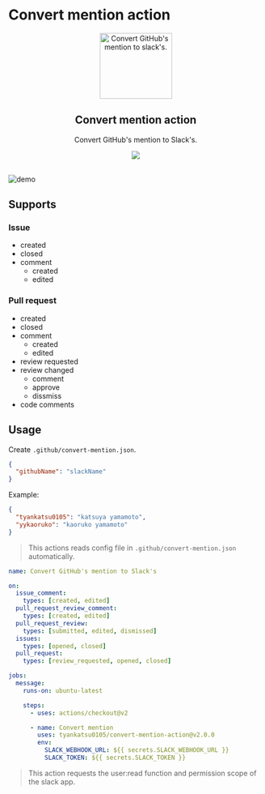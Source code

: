 # Convert mention action

<p align="center"><img width="143px" height="130px" src="https://raw.githubusercontent.com/tyankatsu0105/convert-mention-action/master/assets/logo.png" alt="Convert GitHub's mention to slack's."></p>

<h2 align="center">Convert mention action</h2>
<p align="center">
  Convert GitHub's mention to Slack's.
</p>
<p align="center">
  <a title="MIT License" href="[LICENSE](https://opensource.org/licenses/MIT)" rel="nofollow">
    <img src="https://img.shields.io/badge/License-MIT-green.svg">
  </a>
  <br>
  <br>
</p>

![demo](https://raw.githubusercontent.com/tyankatsu0105/convert-mention-action/master/assets/demo.png)

## Supports

### Issue

- created
- closed
- comment
  - created
  - edited

### Pull request

- created
- closed
- comment
  - created
  - edited
- review requested
- review changed
  - comment
  - approve
  - dissmiss
- code comments

## Usage

Create `.github/convert-mention.json`.

```json
{
  "githubName": "slackName"
}
```

Example:
```json
{
  "tyankatsu0105": "katsuya yamamoto",
  "yykaoruko": "kaoruko yamamoto"
}
```

>This actions reads config file in `.github/convert-mention.json` automatically.

```yml
name: Convert GitHub's mention to Slack's

on:
  issue_comment:
    types: [created, edited]
  pull_request_review_comment:
    types: [created, edited]
  pull_request_review:
    types: [submitted, edited, dismissed]
  issues:
    types: [opened, closed]
  pull_request:
    types: [review_requested, opened, closed]

jobs:
  message:
    runs-on: ubuntu-latest

    steps:
      - uses: actions/checkout@v2

      - name: Convert mention
        uses: tyankatsu0105/convert-mention-action@v2.0.0
        env:
          SLACK_WEBHOOK_URL: ${{ secrets.SLACK_WEBHOOK_URL }}
          SLACK_TOKEN: ${{ secrets.SLACK_TOKEN }}
```

>This action requests the user:read function and permission scope of the slack app.
